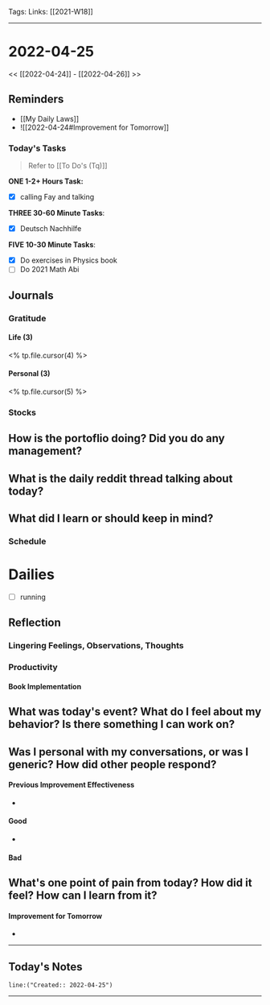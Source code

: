 Tags:
Links: [[2021-W18]]
___
# 2022-04-25
<< [[2022-04-24]] - [[2022-04-26]] >>
## Reminders
- [[My Daily Laws]]
- ![[2022-04-24#Improvement for Tomorrow]]
### Today's Tasks
> Refer to [[To Do's (Tq)]]

**ONE 1-2+ Hours Task:**
- [x] calling Fay and talking



**THREE 30-60 Minute Tasks**:
- [x] Deutsch Nachhilfe

**FIVE 10-30 Minute Tasks**:
- [x] Do exercises in Physics book
- [ ] Do 2021 Math Abi
## Journals
### Gratitude
#### Life (3)
<% tp.file.cursor(4) %>
#### Personal (3)
<% tp.file.cursor(5) %>

### Stocks
**How is the portoflio doing? Did you do any management?**
- 

**What is the daily reddit thread talking about today?**
- 

**What did I learn or should keep in mind?**
- 

### Schedule
# Dailies
- [ ] running
## Reflection
### Lingering Feelings, Observations, Thoughts

### Productivity
#### Book Implementation
**What was today's event? What do I feel about my behavior? Is there something I can work on?**
- 
**Was I personal with my conversations, or was I generic? How did other people respond?**
- 
#### Previous Improvement Effectiveness 
- 
#### Good
- 
#### Bad
**What's one point of pain from today? How did it feel? How can I learn from it?**
- 
#### Improvement for Tomorrow
- 
___
## Today's Notes
```query
line:("Created:: 2022-04-25")
```
___
